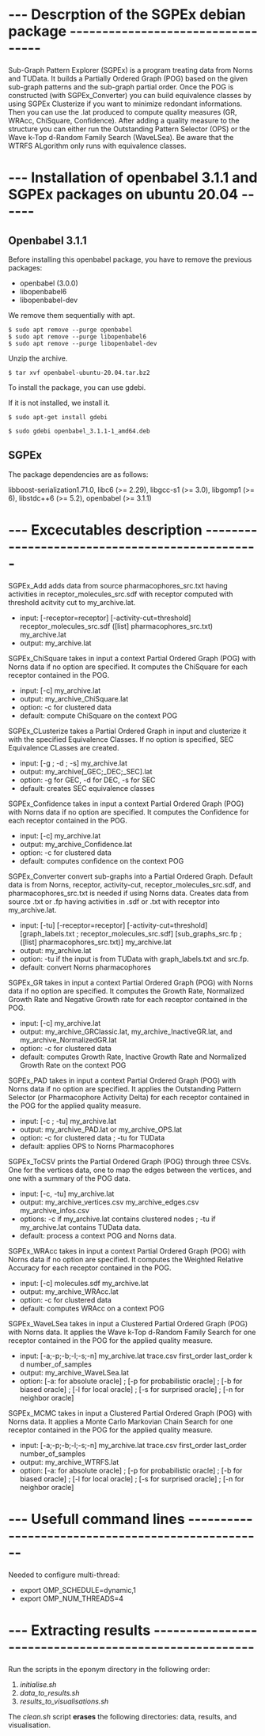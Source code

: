 # --- Descrption of the SGPEx debian package  ----------------------------------

Sub-Graph Pattern Explorer (SGPEx) is a program treating data from Norns and
TUData. It builds a Partially Ordered Graph (POG) based on the given sub-graph
patterns and the sub-graph partial order. Once the POG is constructed (with
SGPEx_Converter) you can build equivalence classes by using SGPEx Clusterize if
you want to minimize redondant informations. Then you can use the .lat produced
to compute quality measures (GR, WRAcc, ChiSquare, Confidence). After adding a
quality measure to the structure you can either run the Outstanding Pattern
Selector (OPS) or the Wave k-Top d-Random Family Search (WaveLSea). Be aware 
that the WTRFS ALgorithm only runs with equivalence classes.


# --- Installation of openbabel 3.1.1 and SGPEx packages on ubuntu 20.04  ------

## Openbabel 3.1.1

Before installing this openbabel package, you have to remove the previous packages:

* openbabel (3.0.0)
* libopenbabel6
* libopenbabel-dev

We remove them sequentially with apt.

```
$ sudo apt remove --purge openbabel
$ sudo apt remove --purge libopenbabel6
$ sudo apt remove --purge libopenbabel-dev
```

Unzip the archive.

```
$ tar xvf openbabel-ubuntu-20.04.tar.bz2
```

To install the package, you can use gdebi.

If it is not installed, we install it.

```
$ sudo apt-get install gdebi

$ sudo gdebi openbabel_3.1.1-1_amd64.deb
```

## SGPEx

The package dependencies are as follows:

libboost-serialization1.71.0, libc6 (>= 2.29), libgcc-s1 (>= 3.0), libgomp1 (>= 6), libstdc++6 (>= 5.2), openbabel (>= 3.1.1)


# ---  Excecutables description  -----------------------------------------------


SGPEx_Add adds data from source pharmacophores_src.txt having activities in
receptor_molecules_src.sdf with receptor computed with threshold acitvity cut 
to my_archive.lat.
  - input: [-receptor=receptor] [-activity-cut=threshold] receptor_molecules_src.sdf ([list] pharmacophores_src.txt) my_archive.lat
  - output: my_archive.lat
  
     
SGPEx_ChiSquare takes in input a context Partial Ordered Graph (POG) with Norns
data if no option are specified. It computes the ChiSquare for each receptor
contained in the POG.
  - input: [-c] my_archive.lat
  - output: my_archive_ChiSquare.lat
  - option: -c for clustered data
  - default: compute ChiSquare on the context POG
  
  
SGPEx_CLusterize takes a Partial Ordered Graph in input and clusterize it with
the specified Equivalence Classes. If no option is specified, SEC Equivalence
CLasses are created.
  - input: [-g ; -d ; -s] my_archive.lat
  - output: my_archive[_GEC;_DEC;_SEC].lat
  - option: -g for GEC, -d for DEC, -s for SEC
  - default: creates SEC equivalence classes


SGPEx_Confidence takes in input a context Partial Ordered Graph (POG) with
Norns data if no option are specified. It computes the Confidence for each
receptor contained in the POG.
  - input: [-c] my_archive.lat
  - output: my_archive_Confidence.lat
  - option: -c for clustered data
  - default: computes confidence on the context POG


SGPEx_Converter convert sub-graphs into a Partial Ordered Graph. Default data
is from Norns, receptor, activity-cut, receptor_molecules_src.sdf, and
pharmacophores_src.txt is needed if using Norns data. Creates data from source
.txt or .fp having activities in .sdf or .txt with receptor into my_archive.lat.
  - input: [-tu] [-receptor=receptor] [-activity-cut=threshold] [graph_labels.txt ; receptor_molecules_src.sdf] [sub_graphs_src.fp ; ([list] pharmacophores_src.txt)] my_archive.lat
  - output: my_archive.lat
  - option: -tu if the input is from TUData with graph_labels.txt and src.fp.
  - default: convert Norns pharmacophores
                
                
SGPEx_GR takes in input a context Partial Ordered Graph (POG) with Norns data
if no option are specified. It computes the Growth Rate, Normalized Growth Rate
and Negative Growth rate for each receptor contained in the POG.
  - input: [-c] my_archive.lat
  - output: my_archive_GRClassic.lat, my_archive_InactiveGR.lat, and my_archive_NormalizedGR.lat
  - option: -c for clustered data
  - default: computes Growth Rate, Inactive Growth Rate and Normalized Growth Rate on the context POG


SGPEx_PAD takes in input a context Partial Ordered Graph (POG) with Norns data
if no option are specified. It applies the Outstanding Pattern Selector (or
Pharmacophore Activity Delta) for each receptor contained in the POG for the
applied quality measure.
  - input: [-c ; -tu] my_archive.lat
  - output: my_archive_PAD.lat or my_archive_OPS.lat
  - option: -c for clustered data ; -tu for TUData
  - default: applies OPS to Norns Pharmacophores


SGPEx_ToCSV prints the Partial Ordered Graph (POG) through three CSVs. One for
the vertices data, one to map the edges between the vertices, and one with a
summary of the POG data.
  - input: [-c, -tu] my_archive.lat
  - output: my_archive_vertices.csv my_archive_edges.csv my_archive_infos.csv
  - options: -c if my_archive.lat contains clustered nodes ; -tu if my_archive.lat contains TUData data.
  - default: process a context POG and Norns data.


SGPEx_WRAcc takes in input a context Partial Ordered Graph (POG) with Norns
data if no option are specified. It computes the Weighted Relative Accuracy
for each receptor contained in the POG.
  - input: [-c] molecules.sdf my_archive.lat
  - output: my_archive_WRAcc.lat
  - option: -c for clustered data
  - default: computes WRAcc on a context POG


SGPEx_WaveLSea takes in input a Clustered Partial Ordered Graph (POG) with Norns
data. It applies the Wave k-Top d-Random Family Search for one receptor
contained in the POG for the applied quality measure.
  - input: [-a;-p;-b;-l;-s;-n] my_archive.lat trace.csv first_order last_order k d number_of_samples
  - output: my_archive_WaveLSea.lat
  - option: [-a: for absolute oracle] ; [-p for probabilistic oracle] ; [-b for biased oracle] ; [-l for local oracle] ; [-s for surprised oracle] ; [-n for neighbor oracle]
    

SGPEx_MCMC takes in input a Clustered Partial Ordered Graph (POG) with Norns
data. It applies a Monte Carlo Markovian Chain Search for one receptor
contained in the POG for the applied quality measure.
  - input: [-a;-p;-b;-l;-s;-n] my_archive.lat trace.csv first_order last_order number_of_samples
  - output: my_archive_WTRFS.lat
  - option: [-a: for absolute oracle] ; [-p for probabilistic oracle] ; [-b for biased oracle] ; [-l for local oracle] ; [-s for surprised oracle] ; [-n for neighbor oracle]


 
# ---  Usefull command lines  --------------------------------------------------

Needed to configure multi-thread:
- export OMP_SCHEDULE=dynamic,1
- export OMP_NUM_THREADS=4

# --- Extracting results  ------------------------------------------------------
Run the scripts in the eponym directory in the following order:
1. *initialise.sh*
2. *data_to_results.sh*
3. *results_to_visualisations.sh*

The *clean.sh* script **erases** the following directories: data, results, and visualisation.
